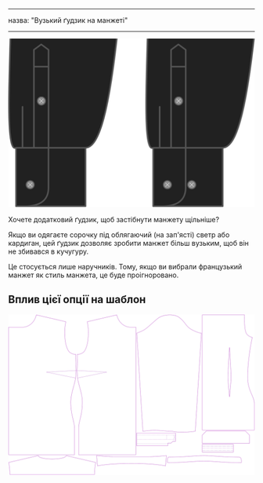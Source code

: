 - - -
назва: "Вузький ґудзик на манжеті"
- - -

![Вузький ґудзик на манжеті ствола](./barrelcuffnarrowbutton.svg)

Хочете додатковий ґудзик, щоб застібнути манжету щільніше?

Якщо ви одягаєте сорочку під облягаючий (на зап'ясті) светр або кардиган, цей ґудзик дозволяє зробити манжет більш вузьким, щоб він не збивався в кучугуру.

<Note>

Це стосується лише наручників. Тому, якщо ви вибрали французький манжет як стиль манжета, це буде проігноровано.

</Note>

## Вплив цієї опції на шаблон

![На цьому зображенні показано вплив цієї опції шляхом накладання декількох варіантів, які мають різне значення для цієї опції](simone_barrelcuffnarrowbutton_sample.svg "Вплив цієї опції на шаблон")
